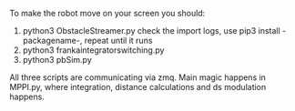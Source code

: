 To make the robot move on your screen you should:
1. python3 ObstacleStreamer.py
check the import logs, use pip3 install -packagename-, repeat until it runs
2. python3 frankaintegratorswitching.py
3. python3 pbSim.py

All three scripts are communicating via zmq. 
Main magic happens in MPPI.py, where integration, distance calculations and ds modulation happens.


